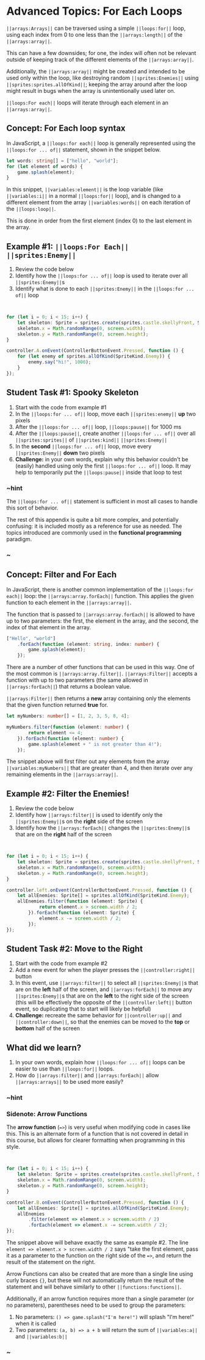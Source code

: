 # Advanced Topics: For Each Loops

``||arrays:Arrays||`` can be traversed using a simple ``||loops:for||`` loop,
using each index from 0 to one less than the ``||arrays:length||`` of
the ``||arrays:array||``.

This can have a few downsides; for one, the index will often not be relevant
outside of keeping track of the different elements of the ``||arrays:array||``.

Additionally, the ``||arrays:array||`` might be created and intended
to be used only within the loop,
like destroying random ``||sprites:Enemies||``
using ``||sprites:sprites.allOfKind||``;
keeping the array around after the loop might result in bugs when
the array is unintentionally used later on.

``||loops:For each||`` loops will iterate through each element in an ``||arrays:array||``.

## Concept: For Each loop syntax

In JavaScript, a ``||loops:for each||`` loop is generally represented
using the ``||loops:for ... of||`` statement, shown in the snippet below.

```typescript
let words: string[] = ["hello", "world"];
for (let element of words) {
    game.splash(element);
}
```

In this snippet, ``||variables:element||`` is the loop variable
(like ``||variables:i||`` in a normal ``||loops:for||`` loop),
and is changed to a different element from the array ``||variables:words||``
on each iteration of the ``||loops:loop||``.

This is done in order from the first element (index 0) to the last
element in the array.

## Example #1: ``||loops:For Each||`` ``||sprites:Enemy||``

1. Review the code below
2. Identify how the ``||loops:for ... of||`` loop is used to iterate over
all ``||sprites:Enemy||``s
3. Identify what is done to each ``||sprites:Enemy||`` in the ``||loops:for ... of||`` loop

```typescript


for (let i = 0; i < 15; i++) {
    let skeleton: Sprite = sprites.create(sprites.castle.skellyFront, SpriteKind.Enemy);
    skeleton.x = Math.randomRange(0, screen.width);
    skeleton.y = Math.randomRange(0, screen.height);
}

controller.A.onEvent(ControllerButtonEvent.Pressed, function () {
    for (let enemy of sprites.allOfKind(SpriteKind.Enemy)) {
        enemy.say("hi!", 1000);
    }
});
```

## Student Task #1: Spooky Skeleton

1. Start with the code from example #1
2. In the ``||loops:for ... of||`` loop, move each ``||sprites:enemy||`` **up** two pixels
3. After the ``||loops:for ... of||`` loop, ``||loops:pause||`` for 1000 ms
4. After the ``||loops:pause||``, create another ``||loops:for ... of||``
over all ``||sprites:sprites||`` of ``||sprites:kind||`` ``||sprites:Enemy||``
5. In the **second** ``||loops:for ... of||`` loop, move every
``||sprites:Enemy||`` **down** two pixels
5. **Challenge:** in your own words, explain why this behavior couldn't be
(easily) handled using only the first ``||loops:for ... of||`` loop.
It may help to temporarily put the ``||loops:pause||`` inside that loop to test

### ~hint

The ``||loops:for ... of||`` statement is sufficient in most all cases
to handle this sort of behavior. 

The rest of this appendix is quite a bit more complex, and potentially confusing:
it is included mostly as a reference for use as needed.
The topics introduced are commonly used in the **functional programming** paradigm.

### ~

## Concept: Filter and For Each

In JavaScript, there is another common implementation of the ``||loops:for each||`` loop:
the ``||arrays:array.forEach||`` function.
This applies the given function to each element in the ``||arrays:array||``.

The function that is passed to ``||arrays:array.forEach||`` is allowed to
have up to two parameters: the first, the element in the array,
and the second, the index of that element in the array.

```typescript
["Hello", "world"]
    .forEach(function (element: string, index: number) {
        game.splash(element);
    });
```

There are a number of other functions that can be used in this way.
One of the most common is ``||arrays:array.filter||``.
``||arrays:Filter||`` accepts a function with up to two parameters
(the same allowed in ``||arrays:forEach||``) that returns a boolean value.

``||arrays:Filter||`` then returns a **new** array containing only the
elements that the given function returned **true** for.

```typescript
let myNumbers: number[] = [1, 2, 3, 5, 8, 4];

myNumbers.filter(function (element: number) {
        return element <= 4;
    }).forEach(function (element: number) {
        game.splash(element + " is not greater than 4!");
    });
```

The snippet above will first filter out any elements from the array
``||variables:myNumbers||`` that are greater than 4,
and then iterate over any remaining elements in the ``||arrays:array||``.

## Example #2: Filter the Enemies!

1. Review the code below
2. Identify how ``||arrays:filter||`` is used to identify only the
``||sprites:Enemy||``s on the **right** side of the screen
3. Identify how the ``||arrays:forEach||`` changes the ``||sprites:Enemy||``s
that are on the **right** half of the screen

```typescript


for (let i = 0; i < 15; i++) {
    let skeleton: Sprite = sprites.create(sprites.castle.skellyFront, SpriteKind.Enemy);
    skeleton.x = Math.randomRange(0, screen.width);
    skeleton.y = Math.randomRange(0, screen.height);
}

controller.left.onEvent(ControllerButtonEvent.Pressed, function () {
    let allEnemies: Sprite[] = sprites.allOfKind(SpriteKind.Enemy);
    allEnemies.filter(function (element: Sprite) {
            return element.x > screen.width / 2;
        }).forEach(function (element: Sprite) {
            element.x -= screen.width / 2;
        });
});
```

## Student Task #2: Move to the Right

1. Start with the code from example #2
2. Add a new event for when the player presses the ``||controller:right||`` button
3. In this event, use ``||arrays:filter||`` to select all ``||sprites:Enemy||``s
that are on the **left** half of the screen, and ``||arrays:forEach||`` to move any
``||sprites:Enemy||``s that are on the **left** to the right side of the screen
(this will be effectively the opposite of the ``||controller:left||`` button event,
so duplicating that to start will likely be helpful)
4. **Challenge:** recreate the same behavior for ``||controller:up||`` and
``||controller:down||``, so that the enemies can be moved to the **top** or **bottom**
half of the screen

## What did we learn?

1. In your own words, explain how ``||loops:for ... of||`` loops can be easier to
use than ``||loops:for||`` loops.
2. How do ``||arrays:filter||`` and ``||arrays:forEach||`` allow ``||arrays:arrays||``
to be used more easily?

### ~hint

### Sidenote: Arrow Functions

The **arrow function** (``=>``) is very useful when modifying code in cases like this.
This is an alternate form of a function that is not covered in detail in this course,
but allows for clearer formatting when programming in this style.

```typescript


for (let i = 0; i < 15; i++) {
    let skeleton: Sprite = sprites.create(sprites.castle.skellyFront, SpriteKind.Enemy);
    skeleton.x = Math.randomRange(0, screen.width);
    skeleton.y = Math.randomRange(0, screen.height);
}

controller.B.onEvent(ControllerButtonEvent.Pressed, function () {
    let allEnemies: Sprite[] = sprites.allOfKind(SpriteKind.Enemy);
    allEnemies
        .filter(element => element.x > screen.width / 2)
        .forEach(element => element.x -= screen.width / 2);
});
```

The snippet above will behave exactly the same as example #2.
The line ``element => element.x > screen.width / 2`` says
"take the first element,
pass it as a parameter to the function on the right side of the ``=>``,
and return the result of the statement on the right. 

Arrow Functions can also be created that are more than a single line
using curly braces ``{}``,
but these will not automatically return the result of the statement
and will behave similarly to other ``||functions:functions||``.

Additionally, if an arrow function requires more than a single parameter
(or no parameters), parentheses need to be used to group the parameters:

1. No parameters: ``() => game.splash("I'm here!")`` will
splash "I'm here!" when it is called
2. Two parameters: ``(a, b) => a + b`` will return the sum
of ``||variables:a||`` and ``||variables:b||``

### ~
